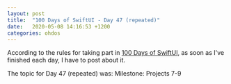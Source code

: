 ```yaml
---
layout: post
title:  "100 Days of SwiftUI - Day 47 (repeated)"
date:   2020-05-08 14:16:53 +1200
categories: ohdos
---
```

According to the rules for taking part in [100 Days of SwiftUI](https://www.hackingwithswift.com/100/swiftui), as soon as I've finished each day, I have to post about it.

The topic for Day 47 (repeated) was: Milestone: Projects 7-9
